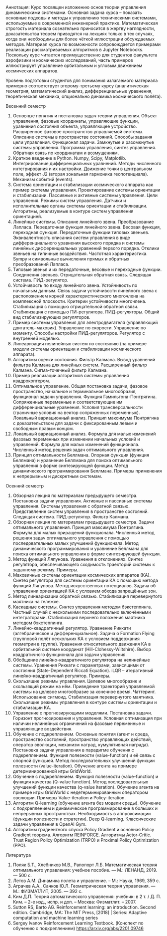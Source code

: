 Аннотация: Курс посвящен изложению основ теории управления динамическими системами. Основная задача курса – показать основные подходы и методы к управлению техническими системами, используемые в современной инженерной практике. Математическая строгость материала сознательно приносится в жертву наглядности, доказательства теорем приводятся на лекциях только в тех случаях, когда они необходимы для более чёткой иллюстрации обсуждаемых методов. Материал курса по возможности сопровождается примерами реализации рассматриваемых алгоритмов в Jupyter Notebooks. Поскольку курс читается преимущественно для студентов факультета аэрофизики и космических исследований, часть примеров иллюстрирует управление орбитальным и угловым движением космических аппаратов.

Уровень подготовки студентов для понимания излагаемого материала примерно соответствует второму-третьему курсу (аналитическая геометрия, математический анализ, дифференциальные уравнения, теоретическая механика, опционально динамика космического полёта).

Весенний семестр
1. Основные понятия и постановка задач теории управления. Объект управления, фазовые координаты, управляющие функции, уравнения состояния объекта, управляющее устройство. Расширенное фазовое пространство управляемой системы. Описание системы в пространстве состояний. Способы задания цели управления. Функционал задачи. Замкнутые и разомкнутые системы управления. Программа управления, синтез управления. Обратная связь по координатам и возмущениям.
2. Краткое введение в Python. Numpy, Scipy, Matplotlib. Интегрирование дифференциальных уравнений. Методы численного интегрирования и их настройки. Движение точки в центральном поле, эффект J2 (вторая зональная гармоника геопотенциала). Механизм событий (events).
3. Система ориентации и стабилизации космического аппарата как пример системы управления. Проектирование системы ориентации и стабилизации. Пассивные и активные системы управления. Цели управления. Режимы систем управления. Датчики и исполнительные органы системы ориентации и стабилизации. Алгоритмы, реализуемые в контуре систем управления ориентацией.
4. Линейные системы. Описание линейного звена. Преобразование Лапласа. Передаточная функция линейного звена. Весовая функция, переходная функция. Передаточные функции типовых звеньев. Эквивалентность описания систем управления в виде дифференциального уравнения высокого порядка и системы линейных дифференциальных уравнений первого порядка. Отклики звеньев на типичные воздействия. Частотная характеристика. Sympy и символьные вычисления прямых и обратных преобразований Лапласа.
5. Типовые звенья и их передаточные, весовые и переходные функции. Соединения звеньев. Отрицательная обратная связь. Следящая система. ПИД-регулятор.
6. Устойчивость по входу линейного звена. Устойчивость по начальным данным. Связь задачи устойчивости линейного звена с расположением корней характеристического многочлена на комплексной плоскости. Критерии устойчивости многочлена. Стабилизация с помощью отрицательной обратной связи. Стабилизация с помощью ПИ-регулятора. ПИД-регуляторы. Общий вид стабилизирующих регуляторов.
7. Пример системы управления для электродвигателя (управляющий двигатель-маховик). Управление по скорости. Управление по моменту. Способы настройки ПИД-регуляторов. Регулятор с внутренней моделью.
8. Линеаризация нелинейных систем по состоянию (на примере модели системы ориентации и стабилизации космического аппарата).
9. Алгоритмы оценки состояния. Фильтр Калмана. Вывод уравнений фильтра Калмана для линейных систем. Расширенный фильтр Калмана. Сигма-точечный фильтр Калмана.
10. Пример реализации алгоритмов системы управления квадрокоптером.
11. Оптимальное управление. Общая постановка задачи, фазовое пространство, начальное и терминальное многообразия, функционал задачи управления. Функция Гамильтона-Понтрягина. Сопряженные переменные и соответствующие им дифференциальные уравнения. Условия трансверсальности (граничные условия на вектор сопряженных переменных). Локальный вариационный анализ. Принцип максимума Понтрягина с доказательством для задачи с фиксированным левым и свободным правым концом.
12. Локальный вариационный анализ. Формула для малых изменений фазовых переменных при изменении начальных условий и управлений. Формула для малых изменений функционала. Численный метод решения задач оптимального управления.
13. Принцип оптимальности Беллмана. Опорная функция (функция Беллмана) и уравнение Беллмана для поиска оптимального управления в форме синтезирующей функции. Метод динамического программирования Беллмана. Примеры применения к непрерывным и дискретным системам.

Осенний семестр
1. Обзорная лекция по материалам предыдущего семестра. Постановка задачи управления. Активные и пассивные системы управления. Системы управления с обратной связью. Представление систем управления в пространстве состояний. Следящая система. ПИД-регулятор. Фильтр Калмана.
2. Обзорная лекция по материалам предыдущего семестра. Задачи оптимального управления. Принцип максимума Понтрягина. Формула для малых приращений функционала. Численный метод решения задач оптимального управления с помощью последовательных малых улучшений функционала. Метод динамического программирования и уравнение Беллмана для поиска оптимального управления в форме синтезирующей функции.
3. Метод функций Ляпунова. Уравнения в отклонениях. Синтез регулятора, обеспечивающего сходимость траекторий системы к заданному режиму. Примеры.
4. Маховичные системы ориентации космических аппаратов (КА). Синтез регулятора для системы ориентации КА с помощью метода функций Ляпунова. Метод искусственных потенциалов. Задача об управлении ориентацией КА с условием обхода запрещённых зон.
5. Метод линеаризации обратной связью. Стабилизация перевернутого маятника на тележке.
6. Каскадные системы. Синтез управления методом бэкстеппинга. Частный случай с несколькими последовательно включёнными интеграторами. Стабилизация верхнего положения маятника методом бэкстеппинга.
7. Линейно-квадратичный регулятор. Уравнение Риккати (алгебраическое и дифференциальное). Задача о Formation Flying (групповой полёт нескольких КА с условием поддержания геометрии в группе). Уравнения относительного движения КА в орбитальной системе координат (Hill-Clohessy-Wiltshire). Выбор квадратичного функционала для задачи управления. 
8. Обобщение линейно-квадратичного регулятора на нелинейные системы. Уравнения Риккати с параметрами, зависящими от состояния (State-Dependent Riccati Equation). iLQR – итеративный линейно-квадратичный регулятор. Примеры.
9. Скользящие режимы управления. Целевое многообразие и скользящий режим на нём. Приведение траекторий управляемой системы на целевое многообразие за конечное время. Чаттеринг. Использование сигмоид. Стабилизация перевернутого маятника. Скользящие режимы управления в контуре системы ориентации и стабилизации КА.
10. Управление с прогнозирующими моделями. Постановка задачи. Горизонт прогнозирования и управления. Условная оптимизация при наличии нелинейных ограничений на фазовые переменные и управляющие воздействия.
11. Обучение с подкреплением. Основные понятия (агент и среда, пространство состояний, пространство управляющих действий, оператор эволюции, механизм наград, кумулятивная награда). Постановка задачи управления в парадигме обучения с подкреплением. Функция полезности (value-function) и её связь с опорной функцией. Метод последовательных улучшений функции полезности (value-iteration). Обучение агента на примере детерминированной игры GridWorld.
12. Обучение с подкреплением. Функция полезности (value-function) и функция качества (Q-value function). Метод последовательных улучшений функции качества (q-value iteration). Обучение агента на примере игры GridWorld с недетерминированным оператором эволюции. Примеры Value-iteration и Policy-iteration.
13. Алгоритм Q-learning (обучение агента без модели среды). Обучение с подкреплением и динамическое программирование в больших и непрерывных пространствах. Необходимость в аппроксимации (функции полезности и стратегии). Deep Q-learning. Классические задачи управления в OpenAI Gym.
14. Алгоритмы градиентного спуска Policy Gradient и основная Policy Gradient теорема. Алгоритм REINFORCE. Алгоритмы Actor-Critic. Trust Region Policy Optimization (TRPO) и Proximal Policy Optimization (PPO).

Литература
1. Поляк Б.Т., Хлебников М.В., Рапопорт Л.Б. Математическая теория оптимального управления: учебное пособие. — М.: ЛЕНАНД, 2019. — 500 с.
2. Летов А.М. Динамика полета и управление. – М.: Наука, 1969, 359 с.
3. Аграчев А.А., Сачков Ю.Л. Геометрическая теория управления. — М.: ФИЗМАТЛИТ, 2005. — 392 с.
4. Ким Д.П. Теория автоматического управления: учебник: в 2 т. / Д. П. Ким. – 2-е изд., испр. и доп. – Москва: Физматлит. – 2007.
5. Sutton RS, Barto AG. Reinforcement learning: an introduction. Second edition. Cambridge, MA: The MIT Press, [2018] | Series: Adaptive computation and machine learning series
6. Sergey Ivanov Reinforcement Learning Textbook. (Конспект по обучению с подкреплением) https://arxiv.org/abs/2201.09746
